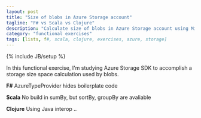 ```yaml
---
layout: post
title: "Size of blobs in Azure Storage account"
tagline: "F# vs Scala vs Clojure"
description: "Calculate size of blobs in Azure Storage account using Microsoft SDK"
category: "functional exercises" 
tags: [lists, f#, scala, clojure, exercises, azure, storage]
---
```

{% include JB/setup %}

In this functional exercise, I'm studying Azure Storage SDK to accomplish a storage size space calculation used by blobs.

**F#** AzureTypeProvider hides boilerplate code
<script src="https://gist.github.com/dkholod/0af9b17821169007cbcea34dfb028f46.js"></script>

**Scala** No build in sumBy, but sortBy, groupBy are avaliable
<script src="https://gist.github.com/dkholod/0d9793b62de05ad93f1b7ce5bb63cc44.js"></script>
 
**Clojure** Using Java interop ..
<script src="https://gist.github.com/dkholod/849ee1b8294561061c0d9c30a834bc07.js"></script>

